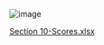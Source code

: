 ![image](https://github.com/ions29/cpp-reading-material/assets/127531384/f7f69a12-f7fd-4fb3-a470-b4e37f9a5ddc)

[Section 10-Scores.xlsx](https://github.com/ions29/cpp-reading-material/files/11608826/Section.10-Scores.xlsx)
